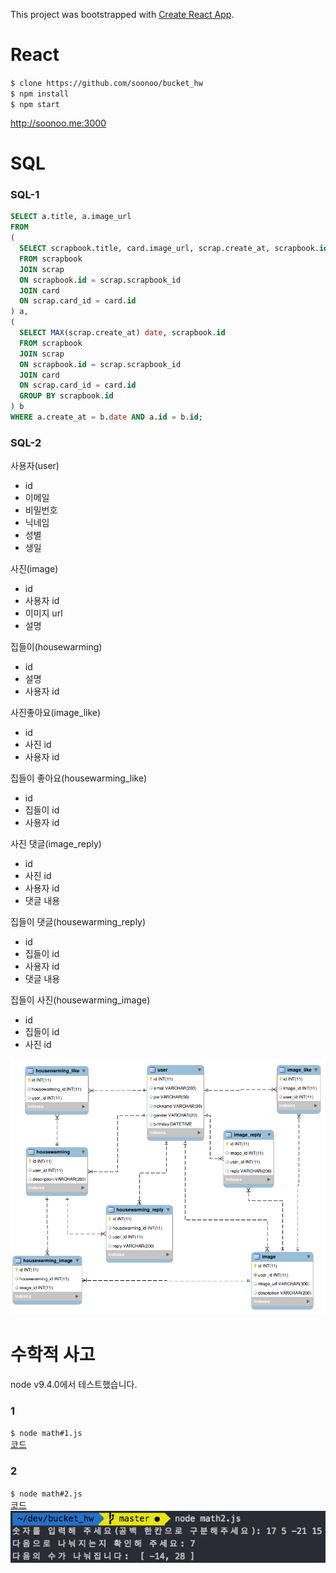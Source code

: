 This project was bootstrapped with [Create React App](https://github.com/facebookincubator/create-react-app).

# React
`$ clone https://github.com/soonoo/bucket_hw`  
`$ npm install`  
`$ npm start`

http://soonoo.me:3000

# SQL
### SQL-1
```sql
SELECT a.title, a.image_url
FROM
(
  SELECT scrapbook.title, card.image_url, scrap.create_at, scrapbook.id
  FROM scrapbook
  JOIN scrap
  ON scrapbook.id = scrap.scrapbook_id
  JOIN card
  ON scrap.card_id = card.id
) a,
(
  SELECT MAX(scrap.create_at) date, scrapbook.id
  FROM scrapbook
  JOIN scrap
  ON scrapbook.id = scrap.scrapbook_id
  JOIN card
  ON scrap.card_id = card.id
  GROUP BY scrapbook.id
) b
WHERE a.create_at = b.date AND a.id = b.id;
```
### SQL-2
사용자(user)
- id
- 이메일
- 비밀번호
- 닉네임
- 성별
- 생일

사진(image)
- id
- 사용자 id
- 이미지 url
- 설명

집들이(housewarming)
- id
- 설명
- 사용자 id

사진좋아요(image_like)
- id
- 사진 id
- 사용자 id

집들이 좋아요(housewarming_like)
- id
- 집들이 id
- 사용자 id

사진 댓글(image_reply)
- id
- 사진 id
- 사용자 id
- 댓글 내용

집들이 댓글(housewarming_reply)
- id
- 집들이 id
- 사용자 id
- 댓글 내용

집들이 사진(housewarming_image)
- id
- 집들이 id
- 사진 id

![다이어그램](/diagram.png)

# 수학적 사고
node v9.4.0에서 테스트했습니다.  
### 1
`$ node math#1.js`  
[코드](https://gist.github.com/soonoo/96b89e99d9327366e412363117cc91c8)

### 2
`$ node math#2.js`  
[코드](https://gist.github.com/soonoo/294e49907729266f4926d97e8603a941)
![결과](/math2_result.png)

